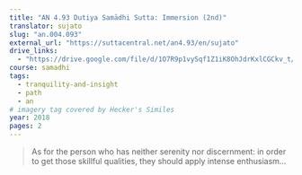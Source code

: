 ```yaml
---
title: "AN 4.93 Dutiya Samādhi Sutta: Immersion (2nd)"
translator: sujato
slug: "an.004.093"
external_url: "https://suttacentral.net/an4.93/en/sujato"
drive_links:
  - "https://drive.google.com/file/d/1O7R9p1vySqf1Z1iK8OhJdrKxlCGCkv_t/view?usp=drivesdk"
course: samadhi
tags:
  - tranquility-and-insight
  - path
  - an
# imagery tag covered by Hecker's Similes
year: 2018
pages: 2
---
```


> As for the person who has neither serenity nor discernment: in order to get those skillful qualities, they should apply intense enthusiasm...
